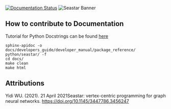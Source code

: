 [![Documentation Status](https://readthedocs.org/projects/seastar/badge/?version=latest)](https://seastar.readthedocs.io/en/latest/?badge=latest)
![Seastar Banner](https://github.com/bfGraph/Seastar/blob/main/assets/Seastar%20Banner.png?raw=true)

## How to contribute to Documentation

Tutorial for Python Docstrings can be found [here](https://sphinx-rtd-tutorial.readthedocs.io/en/latest/docstrings.html)

```
sphinx-apidoc -o docs/developers_guide/developer_manual/package_reference/ python/seastar/ -f
cd docs/
make clean
make html
```


## Attributions

Yidi WU. (2021). 21 April 2021Seastar: vertex-centric programming for graph neural networks. https://doi.org/10.1145/3447786.3456247
